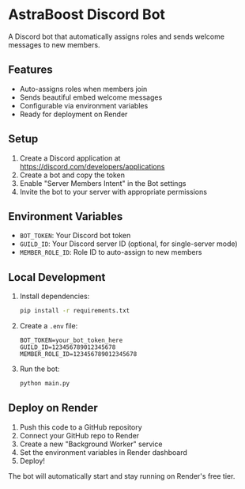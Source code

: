 # AstraBoost Discord Bot

A Discord bot that automatically assigns roles and sends welcome messages to new members.

## Features

- Auto-assigns roles when members join
- Sends beautiful embed welcome messages
- Configurable via environment variables
- Ready for deployment on Render

## Setup

1. Create a Discord application at https://discord.com/developers/applications
2. Create a bot and copy the token
3. Enable "Server Members Intent" in the Bot settings
4. Invite the bot to your server with appropriate permissions

## Environment Variables

- `BOT_TOKEN`: Your Discord bot token
- `GUILD_ID`: Your Discord server ID (optional, for single-server mode)
- `MEMBER_ROLE_ID`: Role ID to auto-assign to new members

## Local Development

1. Install dependencies:
   ```bash
   pip install -r requirements.txt
   ```

2. Create a `.env` file:
   ```
   BOT_TOKEN=your_bot_token_here
   GUILD_ID=123456789012345678
   MEMBER_ROLE_ID=123456789012345678
   ```

3. Run the bot:
   ```bash
   python main.py
   ```

## Deploy on Render

1. Push this code to a GitHub repository
2. Connect your GitHub repo to Render
3. Create a new "Background Worker" service
4. Set the environment variables in Render dashboard
5. Deploy!

The bot will automatically start and stay running on Render's free tier.
